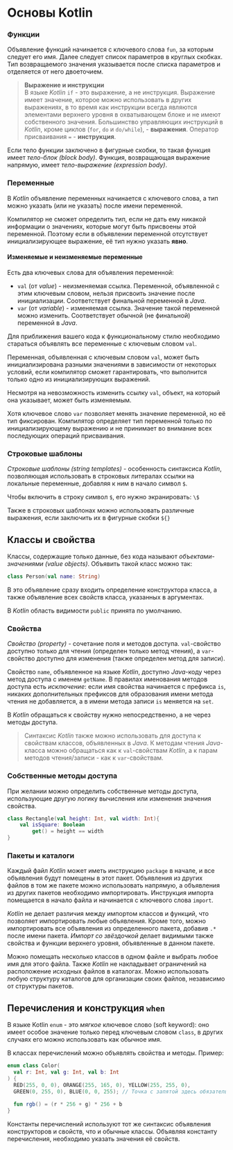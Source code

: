 # Основы Kotlin

### Функции

Объявление функций начинается с ключевого слова `fun`, за которым следует его имя. Далее следует список параметров в круглых скобках. Тип возвращаемого значения указывается после списка параметров и отделяется от него двоеточием.

> **Выражение и инструкции**  
> В языке _Kotlin_ `if` - это выражение, а не инструкция. Выражение имеет значение, которое можно использовать в других выражениях, в то время как инструкции всегда являются элементами верхнего уровня в охватывающем блоке и не имеют собственного значения. Большинство управляющих инструкций в _Kotlin_, кроме циклов (`for`, `do` и `do/while`), - **выражения**. Оператор присваивания `=` - **инструкция**.

Если тело функции заключено в фигурные скобки, то такая функция имеет _тело-блок (block body)_. Функция, возвращающая выражение напрямую, имеет _тело-выражение (expression body)_.

### Переменные

В _Kotlin_ объявление переменных начинается с ключевого слова, а тип можно указать (или не указать) после имени переменной.

Компилятор не сможет определить тип, если не дать ему никакой информации о значениях, которые могут быть присвоены этой переменной. Поэтому если в объявлении переменной отсутствует инициализирующее выражение, её тип нужно указать **явно**.

#### Изменяемые и неизменяемые переменные

Есть два ключевых слова для объявления переменной:

- `val` (от _value_) - неизменяемая ссылка. Переменной, объявленной с этим ключевым словом, нельзя присвоить значение после инициализации. Соответствует финальной переменной в _Java_.
- `var` (от _variable_) - изменяемая ссылка. Значение такой переменной можно изменить. Соответствует обычной (не финальной) переменной в _Java_.

Для приближения вашего кода к функциональному стилю необходимо стараться объявлять все переменные с ключевым словом `val`.

Переменная, объявленная с ключевым словом `val`, может быть инициализирована разными значениями в зависимости от некоторых условий, если компилятор сможет гарантировать, что выполнится только одно из инициализирующих выражений.

Несмотря на невозможность изменить ссылку `val`,  объект, на который она указывает,  может быть изменяемым.

Хотя ключевое слово `var` позволяет менять значение переменной, но её тип фиксирован. Компилятор определяет тип переменной только по инициализирующему выражению и не принимает во внимание всех последующих операций присваивания.

### Строковые шаблоны

_Строковые шаблоны (string templates)_ - особенность синтаксиса _Kotlin_, позволяющая использовать в строковых литералах ссылки на локальные переменные, добавляя к ним в начало символ `$`.

Чтобы включить в строку символ `$`, его нужно экранировать: `\$`

Также в строковых шаблонах можно использовать различные выражения, если заключить их в фигурные скобки `${}`

## Классы и свойства

Классы, содержащие только данные, без кода называют _объектами-значениями (value objects)_. Объявить такой класс можно так:
``` Kotlin
class Person(val name: String)
```
В это объявление сразу входить определение конструктора класса, а также объявление всех свойств класса, указанных в аргументах.

В _Kotlin_ область видимости `public` принята по умолчанию.

### Свойства

_Свойство (property)_ - сочетание поля и методов доступа.  `val`-свойство доступно только для чтения (определен только метод чтения), а `var`-свойство доступно для изменения (также определен метод для записи).

Свойство `name`, объявленное на языке _Kotlin_, доступно _Java_-коду через метод доступа с именем `getName`. В правилах именования методов доступа есть _исключение_: если имя свойства начинается с префикса `is`, никаких дополнительных префиксов для образования имени метода чтения не добавляется, а в имени метода записи `is` меняется на `set`.

В _Kotlin_ обращаться к свойству нужно непосредственно, а не через методы доступа.

> Синтаксис _Kotlin_ также можно использовать для доступа к свойствам классов, объявленных в _Java_. К методам чтения _Java_-класса можно обращаться как к `val`-свойствам _Kotlin_, а к парам методов чтения/записи - как к `var`-свойствам.

### Собственные методы доступа

При желании можно определить собственные методы доступа, использующие другую логику вычисления или изменения значения свойства.

``` Kotlin
class Rectangle(val height: Int, val width: Int){
	val isSquare: Boolean
    	get() = height == width
}
```

### Пакеты и каталоги

Каждый файл _Kotlin_ может иметь инструкцию `package` в начале, и все объявления будут помещены в этот пакет. Объявления из других файлов в том же пакете можно использовать напрямую, а объявления из других пакетов необходимо импортировать. Инструкция импорта помещается в начало файла и начинается с ключевого слова `import`.

_Kotlin_ не делает различия между импортом классов и функций, что позволяет импортировать любые объявления. Кроме того, можно импортировать все объявления из определенного пакета, добавив `.*` после имени пакета. _Импорт со звёздочкой_ делает видимыми также свойства и функции верхнего уровня, объявленные в данном пакете.

Можно помещать несколько классов в одном файле и выбрать любое имя для этого файла. Также  _Kotlin_ не накладывает ограничений на расположение исходных файлов в каталогах. Можно использовать любую структуру каталогов для организации своих файлов, независимо от структуры пакетов.

## Перечисления и конструкция `when`

В языке Kotlin `enum` - это _мягкое_ ключевое слово (soft keyword): оно имеет особое значение только перед ключевым словом `class`, в других случаях его можно использовать как обычное имя. 

В классах перечислений можно объявлять свойства и методы. 
Пример: 
``` Kotlin
enum class Color(
  val r: Int, val g: Int, val b: Int
) {
  RED(255, 0, 0), ORANGE(255, 165, 0), YELLOW(255, 255, 0),
  GREEN(0, 255, 0), BLUE(0, 0, 255); // Точка с запятой здесь обязательна (это единственное место, где применяется ;)
  
  fun rgb() = (r * 256 + g) * 256 + b
}
```
Константы перечислений используют тот же синтаксис объявления конструкторов и свойств, что и обычные классы. Объявляя константу перечисления, необходимо указать значения её свойств.

